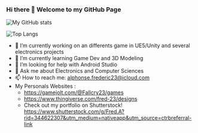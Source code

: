 ### Hi there 👋   Welcome to my GitHub Page
![My GitHub stats](https://github-readme-stats.vercel.app/api?username=Fred-23&show_icons=true&theme=red&include_all_commits=true)

![Top Langs](https://github-readme-stats.vercel.app/api/top-langs/?username=Fred-23&layout=compact&theme=red&hide_border=true)


- 🔭 I’m currently working on an differents game in UE5/Unity and several electronics projects
- 🌱 I’m currently learning Game Dev and 3D Modeling
- 🤔 I’m looking for help with Android Studio
- 💬 Ask me about Electronics and Computer Sciences
- 📫 How to reach me: alphonse.frederic23@icloud.com
- My Personals Websites  :
	- https://gamejolt.com/@Fallcry23/games
	- https://www.thingiverse.com/fred-23/designs
  - Check out my portfolio on Shutterstock! https://www.shutterstock.com/g/Fred.A?rid=344622307&utm_medium=nativeapp&utm_source=ctrbreferral-link
<!--
**Fred-23/Fred-23** is a ✨ _special_ ✨ repository because its `README.md` (this file) appears on your GitHub profile.

Here are some ideas to get you started:


- 👯 I’m looking to collaborate on ... 

- 😄 Pronouns: ...
- ⚡ Fun fact: ...
-->
